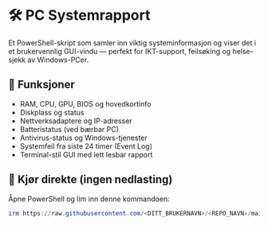 # 🛠️ PC Systemrapport

Et PowerShell-skript som samler inn viktig systeminformasjon og viser det i et brukervennlig GUI-vindu — perfekt for IKT-support, feilsøking og helse-sjekk av Windows-PCer.

## 📌 Funksjoner

- RAM, CPU, GPU, BIOS og hovedkortinfo
- Diskplass og status
- Nettverksadaptere og IP-adresser
- Batteristatus (ved bærbar PC)
- Antivirus-status og Windows-tjenester
- Systemfeil fra siste 24 timer (Event Log)
- Terminal-stil GUI med lett lesbar rapport

## 🚀 Kjør direkte (ingen nedlasting)

Åpne PowerShell og lim inn denne kommandoen:

```powershell
irm https://raw.githubusercontent.com/<DITT_BRUKERNAVN>/<REPO_NAVN>/main/main.ps1 | iex

